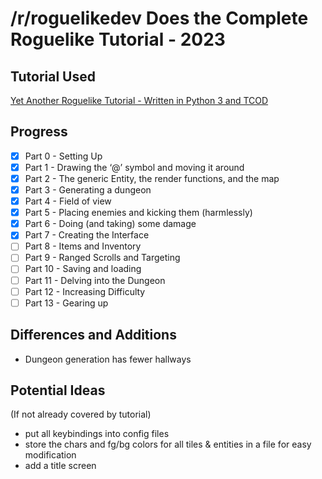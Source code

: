 # /r/roguelikedev Does the Complete Roguelike Tutorial - 2023

## Tutorial Used
[Yet Another Roguelike Tutorial - Written in Python 3 and TCOD](https://rogueliketutorials.com/tutorials/tcod/v2/)

## Progress

- [x] Part 0 - Setting Up
- [x] Part 1 - Drawing the ‘@’ symbol and moving it around
- [x] Part 2 - The generic Entity, the render functions, and the map
- [x] Part 3 - Generating a dungeon
- [x] Part 4 - Field of view
- [x] Part 5 - Placing enemies and kicking them (harmlessly)
- [x] Part 6 - Doing (and taking) some damage
- [x] Part 7 - Creating the Interface
- [ ] Part 8 - Items and Inventory
- [ ] Part 9 - Ranged Scrolls and Targeting
- [ ] Part 10 - Saving and loading
- [ ] Part 11 - Delving into the Dungeon
- [ ] Part 12 - Increasing Difficulty
- [ ] Part 13 - Gearing up

## Differences and Additions

* Dungeon generation has fewer hallways

## Potential Ideas

(If not already covered by tutorial)
* put all keybindings into config files
* store the chars and fg/bg colors for all tiles & entities in a file for easy modification
* add a title screen